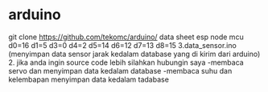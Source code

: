 # arduino
git clone https://github.com/tekomc/arduino/
data sheet esp node mcu
d0=16
d1=5
d3=0
d4=2
d5=14
d6=12
d7=13
d8=15
3.data_sensor.ino (menyimpan data sensor jarak kedalam database yang di kirim dari arduino)
2. jika anda ingin source code lebih silahkan hubungin saya 
-membaca servo dan menyimpan data kedalam database
-membaca suhu dan kelembapan  menyimpan data kedalam tadabase
